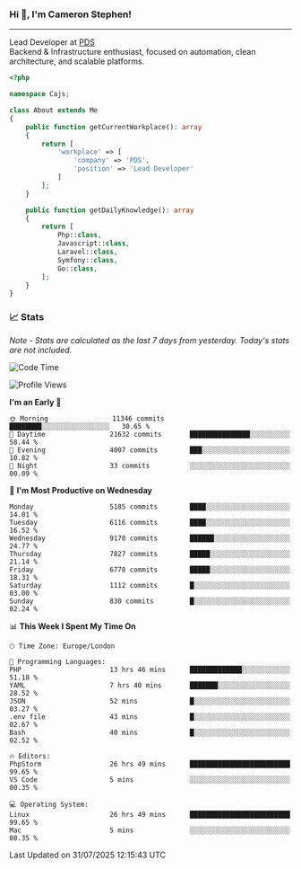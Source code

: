 ### Hi 👋, I'm Cameron Stephen!

---

Lead Developer at [PDS](https://prindatasolutions.co.uk)  
Backend & Infrastructure enthusiast, focused on automation, clean architecture, and scalable platforms.


```php
<?php

namespace Cajs;

class About extends Me
{
    public function getCurrentWorkplace(): array
    {
        return [
            'workplace' => [
                'company' => 'PDS',
                'position' => 'Lead Developer'
            ]
        ];
    }

    public function getDailyKnowledge(): array
    {
        return [
            Php::class,
            Javascript::class,
            Laravel::class,
            Symfony::class,
            Go::class,
        ];
    }
}
```

### 📈 Stats
<p><em>Note - Stats are calculated as the last 7 days from yesterday. Today's stats are not included.</em></p>


<!--START_SECTION:waka-->
![Code Time](http://img.shields.io/badge/Code%20Time-4%2C621%20hrs%2034%20mins-blue)

![Profile Views](http://img.shields.io/badge/Profile%20Views-0-blue)

**I'm an Early 🐤** 

```text
🌞 Morning                11346 commits       ████████░░░░░░░░░░░░░░░░░   30.65 % 
🌆 Daytime                21632 commits       ███████████████░░░░░░░░░░   58.44 % 
🌃 Evening                4007 commits        ███░░░░░░░░░░░░░░░░░░░░░░   10.82 % 
🌙 Night                  33 commits          ░░░░░░░░░░░░░░░░░░░░░░░░░   00.09 % 
```
📅 **I'm Most Productive on Wednesday** 

```text
Monday                   5185 commits        ████░░░░░░░░░░░░░░░░░░░░░   14.01 % 
Tuesday                  6116 commits        ████░░░░░░░░░░░░░░░░░░░░░   16.52 % 
Wednesday                9170 commits        ██████░░░░░░░░░░░░░░░░░░░   24.77 % 
Thursday                 7827 commits        █████░░░░░░░░░░░░░░░░░░░░   21.14 % 
Friday                   6778 commits        █████░░░░░░░░░░░░░░░░░░░░   18.31 % 
Saturday                 1112 commits        █░░░░░░░░░░░░░░░░░░░░░░░░   03.00 % 
Sunday                   830 commits         █░░░░░░░░░░░░░░░░░░░░░░░░   02.24 % 
```


📊 **This Week I Spent My Time On** 

```text
🕑︎ Time Zone: Europe/London

💬 Programming Languages: 
PHP                      13 hrs 46 mins      █████████████░░░░░░░░░░░░   51.18 % 
YAML                     7 hrs 40 mins       ███████░░░░░░░░░░░░░░░░░░   28.52 % 
JSON                     52 mins             █░░░░░░░░░░░░░░░░░░░░░░░░   03.27 % 
.env file                43 mins             █░░░░░░░░░░░░░░░░░░░░░░░░   02.67 % 
Bash                     40 mins             █░░░░░░░░░░░░░░░░░░░░░░░░   02.52 % 

🔥 Editors: 
PhpStorm                 26 hrs 49 mins      █████████████████████████   99.65 % 
VS Code                  5 mins              ░░░░░░░░░░░░░░░░░░░░░░░░░   00.35 % 

💻 Operating System: 
Linux                    26 hrs 49 mins      █████████████████████████   99.65 % 
Mac                      5 mins              ░░░░░░░░░░░░░░░░░░░░░░░░░   00.35 % 
```


 Last Updated on 31/07/2025 12:15:43 UTC
<!--END_SECTION:waka-->
